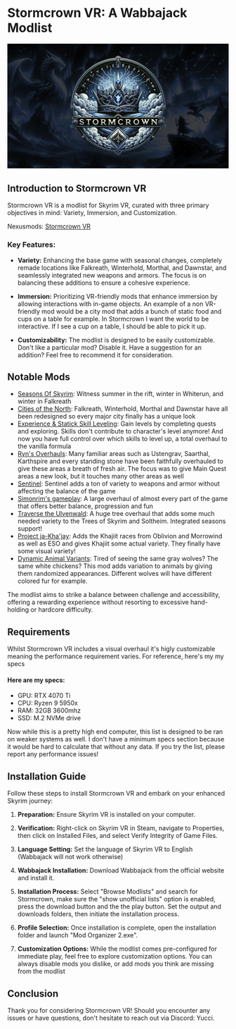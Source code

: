 # Stormcrown VR: A Wabbajack Modlist

![Stormcrown VR](/StormcrownVR.png)


## Introduction to Stormcrown VR
Stormcrown VR is a modlist for Skyrim VR, curated with three primary objectives in mind: Variety, Immersion, and Customization.

Nexusmods: [Stormcrown VR](https://www.nexusmods.com/skyrimspecialedition/mods/113839)

### Key Features:
- **Variety:** Enhancing the base game with seasonal changes, completely remade locations like Falkreath, Winterhold, Morthal, and Dawnstar, and seamlessly integrated new weapons and armors. The focus is on balancing these additions to ensure a cohesive experience.
  
- **Immersion:** Prioritizing VR-friendly mods that enhance immersion by allowing interactions with in-game objects. An example of a non VR-friendly mod would be a city mod that adds a bunch of static food and cups on a table for example. In Stormcrown I want the world to be interactive. If I see a cup on a table, I should be able to pick it up.
  
- **Customizability:** The modlist is designed to be easily customizable. Don't like a particular mod? Disable it. Have a suggestion for an addition? Feel free to recommend it for consideration.

## Notable Mods

- [Seasons Of Skyrim](https://www.nexusmods.com/skyrimspecialedition/mods/62861)﻿: Witness summer in the rift, winter in Whiterun, and winter in Falkreath 
- [Cities of the North](https://www.nexusmods.com/skyrimspecialedition/mods/56731): Falkreath, Winterhold, Morthal and Dawnstar have all been redesigned so every major city finally has a unique look
- [Experience & Statick Skill Leveling](https://www.nexusmods.com/skyrimspecialedition/mods/17751): Gain levels by completing quests and exploring. Skills don't contribute to character's level anymore! And now you have full control over which skills to level up, a total overhaul to the vanilla formula
- [Ryn's Overhauls](https://www.nexusmods.com/skyrimspecialedition/users/81880043?tab=user+files): Many familiar areas such as Ustengrav, Saarthal, Karthspire and every standing stone have been faithfully overhauled to give these areas a breath of fresh air. The focus was to give Main Quest areas a new look, but it touches many other areas as well
- [Sentinel](https://www.nexusmods.com/skyrimspecialedition/mods/100985?tab=description)﻿: Sentinel adds a ton of variety to weapons and armor without affecting the balance of the game
- [Simonrim's gameplay](https://www.nexusmods.com/skyrimspecialedition/users/67410746?tab=user+files&BH=2)﻿: A large overhaul of almost every part of the game that offers better balance, progression and fun
- [Traverse the Ulvenwald](https://www.nexusmods.com/skyrimspecialedition/mods/57874)﻿: A huge tree overhaul that adds some much needed variety to the Trees of Skyrim and Soltheim. Integrated seasons support!
- [Project ja-Kha'jay](https://www.nexusmods.com/skyrimspecialedition/mods/57610)﻿: Adds the Khajiit races from Oblivion and Morrowind as well as ESO and gives Khajiit some actual variety. They finally have some visual variety!
- [Dynamic Animal Variants](https://www.nexusmods.com/skyrimspecialedition/mods/72978)﻿: Tired of seeing the same gray wolves? The same white chickens? This mod adds variation to animals by giving them randomized appearances. Different wolves will have different colored fur for example. 

The modlist aims to strike a balance between challenge and accessibility, offering a rewarding experience without resorting to excessive hand-holding or hardcore difficulty.

## Requirements

Whilst Stormcrown VR includes a visual overhaul it's higly customizable meaning the performance requirement varies. For reference, here's my my specs

#### Here are my specs: 
- GPU: RTX 4070 Ti
- CPU: Ryzen 9 5950x
- RAM: 32GB 3600mhz
- SSD: M.2 NVMe drive

Now while this is a pretty high end computer, this list is designed to be ran on weaker systems as well. I don't have a minimum specs section because it would be hard to calculate that without any data. If you try the list, please report any performance issues!

## Installation Guide
Follow these steps to install Stormcrown VR and embark on your enhanced Skyrim journey:

1. **Preparation:** Ensure Skyrim VR is installed on your computer. 

2. **Verification:** Right-click on Skyrim VR in Steam, navigate to Properties, then click on Installed Files, and select Verify Integrity of Game Files.

3. **Language Setting:** Set the language of Skyrim VR to English (Wabbajack will not work otherwise)

4. **Wabbajack Installation:** Download Wabbajack from the official website and install it.

5. **Installation Process:** Select "Browse Modlists" and search for Stormcrown, make sure the "show unofficial lists" option is enabled, press the download button and the the play button. Set the output and downloads folders, then initiate the installation process.

6. **Profile Selection:** Once installation is complete, open the installation folder and launch "Mod Organizer 2.exe".

7. **Customization Options:** While the modlist comes pre-configured for immediate play, feel free to explore customization options. You can always disable mods you dislike, or add mods you think are missing from the modlist

## Conclusion
Thank you for considering Stormcrown VR! Should you encounter any issues or have questions, don't hesitate to reach out via Discord: Yucci.




